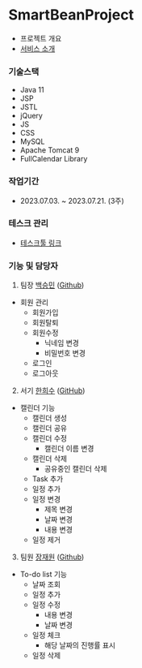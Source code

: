 # SmartBeanProject
- 프로젝트 개요
- [서비스 소개](https://www.canva.com/design/DAFnjGL2kvU/dbFV5RBkqk7ZTckhyc7xpA/edit?utm_content=DAFnjGL2kvU&utm_campaign=designshare&utm_medium=link2&utm_source=sharebutton)

### 기술스택
- Java 11
- JSP
- JSTL
- jQuery
- JS
- CSS
- MySQL
- Apache Tomcat 9
- FullCalendar Library

[//]: # (- [이미지태그]&#40;이미지주소&#41;)

[//]: # (- <img src="이미지주소" width="300px">)

### 작업기간
- 2023.07.03. ~ 2023.07.21. (3주)

### 테스크 관리
- [테스크툴 링크](https://www.notion.so/sally-/ef1ce57526c1471bb86643788b159599?v=5ce957f28c834df09c15b25d019d3ece&pvs=4)

### 기능 및 담당자
1. 팀장 [백승민](Mailto:qortmdals120@gmail.com) ([Github](http://github.com/alstmd7))
  - 회원 관리
    - 회원가입
    - 회원탈퇴
    - 회원수정
      - 닉네임 변경
      - 비밀번호 변경
    - 로그인
    - 로그아웃
2. 서기 [한희수](mailto:juntu09@gmail.com) ([GitHub](https://github.com/hee-duck))
  - 캘린더 기능
    - 캘린더 생성
    - 캘린더 공유
    - 캘린더 수정
      - 캘린더 이름 변경
    - 캘린더 삭제
      - 공유중인 캘린더 삭제
    - Task 추가
    - 일정 추가
    - 일정 변경
      - 제목 변경
      - 날짜 변경
      - 내용 변경
    - 일정 제거
3. 팀원 [장재원](Mailto:lokcdown7739@naver.com) ([Github](https://github.com/JangJaeWone))
  - To-do list 기능
    - 날짜 조회
    - 일정 추가
    - 일정 수정
      - 내용 변경
      - 날짜 변경
    - 일정 체크
      - 해당 날짜의 진행률 표시
    - 일정 삭제
    
